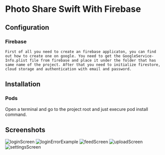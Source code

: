 # Photo Share Swift With Firebase

## Configuration

### Firebase

```
First of all you need to create an firebase applicaton, you can find out how to create one on google. You need to get the GoogleService-Info.plist file from firebase and place it under the folder that has same name of the project. After that you need to initialize firestore, cloud storage and authentication with email and password.
```

## Installation

### Pods

Open a terminal and go to the project root and just execure pod install command.

## Screenshots

![loginScreen](/screenshots/login.png)
![loginErrorExample](/screenshots/login_error.png)
![feedScreen](/screenshots/feed.png)
![uploadScreen](/screenshots/upload.png)
![settingsScreen](/screenshots/settings.png)
